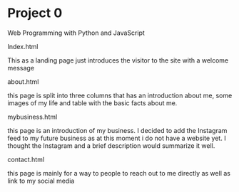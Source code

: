 # Project 0

Web Programming with Python and JavaScript

Index.html

This as a landing page just introduces the visitor to the site with a welcome message

about.html

this page is split into three columns that has an introduction about me, some images of my life and table with the basic facts about me.

mybusiness.html

this page is an introduction of my business.
I decided to add the Instagram feed to my future business as at this moment i do not have a website yet. I thought the Instagram and a brief description would summarize it well.

contact.html

this page is mainly for a way to people to reach out to me directly as well as link to my social media

